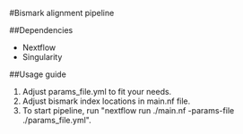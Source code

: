 #Bismark alignment pipeline

##Dependencies
  - Nextflow
  - Singularity

##Usage guide
   1. Adjust params_file.yml to fit your needs.
   2. Adjust bismark index locations in main.nf file.
   3. To start pipeline, run "nextflow run ./main.nf -params-file ./params_file.yml".
